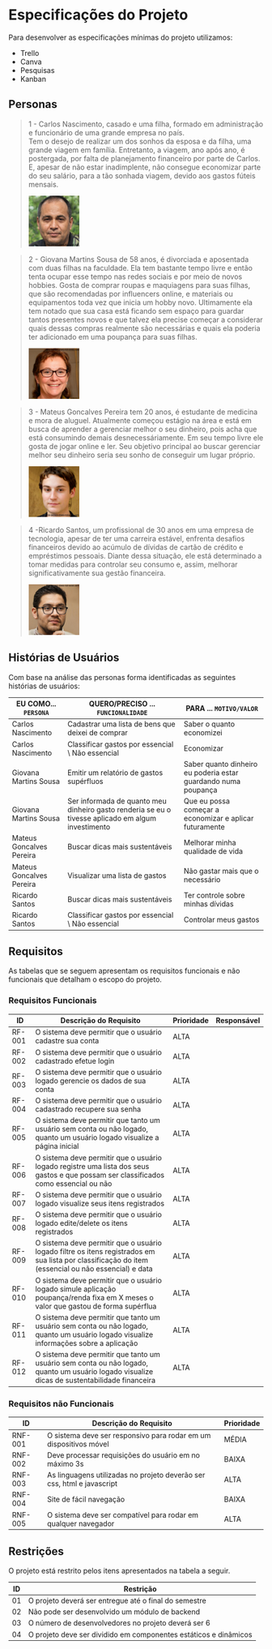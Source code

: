 # Especificações do Projeto

Para desenvolver as especificações mínimas do projeto utilizamos:
- Trello
- Canva
- Pesquisas
- Kanban

## Personas

> 1 - Carlos Nascimento, casado e uma filha, formado em administração e funcionário de uma grande empresa no país.                                                
> Tem o desejo de realizar um dos sonhos da esposa e da filha, uma grande viagem em família. Entretanto, a viagem, ano após ano, é postergada, por falta  de planejamento financeiro por parte de Carlos. E, apesar de não estar inadimplente, não consegue economizar parte do seu salário, para a tão sonhada viagem, devido aos gastos fúteis mensais.
> 
> <img src="/docs/img/carlos_nascimento.png" alt="Carlos" style="height: 100px; width:100px;"/>

> 2 - Giovana Martins Sousa de 58 anos, é divorciada e aposentada com duas filhas na faculdade. Ela tem bastante tempo livre e então tenta ocupar esse tempo nas redes sociais e por meio de novos hobbies. Gosta de comprar roupas e maquiagens para suas filhas, que são recomendadas por influencers online, e materiais ou equipamentos toda vez que inicia um hobby novo. Ultimamente ela tem notado que sua casa está ficando sem espaço para guardar tantos presentes novos e que talvez ela precise começar a considerar quais dessas compras realmente são necessárias e quais ela poderia ter adicionado em uma poupança para suas filhas.
>
> <img src="/docs/img/giovana_souza.jpg" alt="Giovana" style="height: 100px; width:100px;"/>

> 3 - Mateus Goncalves Pereira tem 20 anos, é estudante de medicina e mora de aluguel. Atualmente começou estágio na área e está em busca de aprender a gerenciar melhor o seu dinheiro, pois acha que está consumindo demais desnecessáriamente. Em seu tempo livre ele gosta de jogar online e ler. Seu objetivo principal ao buscar gerenciar melhor seu dinheiro seria seu sonho de conseguir um lugar próprio.
> 
> <img src="/docs/img/mateus_pereira.jpg" alt="Mateus" style="height: 100px; width:100px;"/>

> 4 -Ricardo Santos, um profissional de 30 anos em uma empresa de tecnologia, apesar de ter uma carreira estável, enfrenta desafios financeiros devido ao acúmulo de dívidas de cartão de crédito e empréstimos pessoais. Diante dessa situação, ele está determinado a tomar medidas para controlar seu consumo e, assim, melhorar significativamente sua gestão financeira.
> 
> <img src="/docs/img/Ricardo.jpeg" alt="Ricardo" style="height: 100px; width:100px;"/>


## Histórias de Usuários

Com base na análise das personas forma identificadas as seguintes histórias de usuários:

|EU COMO... `PERSONA`| QUERO/PRECISO ... `FUNCIONALIDADE`  |PARA ... `MOTIVO/VALOR`                 |
|--------------------|-------------------------------------|----------------------------------------|
|Carlos Nascimento  | Cadastrar uma lista de bens que deixei de comprar       | Saber o quanto economizei           |
|Carlos Nascimento  | Classificar gastos por essencial \ Não essencial    | Economizar|  
|Giovana Martins Sousa  | Emitir um relatório de gastos supérfluos | Saber quanto dinheiro eu poderia estar guardando numa poupança |
|Giovana Martins Sousa  | Ser informada de quanto meu dinheiro gasto renderia se eu o tivesse aplicado em algum investimento | Que eu possa começar a economizar e aplicar futuramente |
|Mateus Goncalves Pereira  | Buscar dicas mais sustentáveis   |  Melhorar minha qualidade de vida |
|Mateus Goncalves Pereira  | Visualizar uma lista de gastos              | Não gastar mais que o necessário  |
|Ricardo Santos  | Buscar dicas mais sustentáveis   |  Ter controle sobre minhas dívidas  |
|Ricardo Santos  | Classificar gastos por essencial \ Não essencial   |  Controlar meus gastos |

## Requisitos

As tabelas que se seguem apresentam os requisitos funcionais e não funcionais que detalham o escopo do projeto.

### Requisitos Funcionais

|ID    | Descrição do Requisito  | Prioridade | Responsável |
|------|-----------------------------------------|----|----|
|RF-001| O sistema deve permitir que o usuário cadastre sua conta| ALTA |
|RF-002| O sistema deve permitir que o usuário cadastrado efetue login| ALTA |
|RF-003| O sistema deve permitir que o usuário logado gerencie os dados de sua conta| ALTA |
|RF-004| O sistema deve permitir que o usuário cadastrado recupere sua senha| ALTA |
|RF-005| O sistema deve permitir que tanto um usuário sem conta ou não logado, quanto um usuário logado visualize a página inicial| ALTA |
|RF-006| O sistema deve permitir que o usuário logado registre uma lista dos seus gastos e que possam ser classificados como essencial ou não| ALTA |
|RF-007| O sistema deve permitir que o usuário logado visualize seus itens registrados| ALTA |
|RF-008| O sistema deve permitir que o usuário logado edite/delete os itens registrados| ALTA |
|RF-009| O sistema deve permitir que o usuário logado filtre os itens registrados em sua lista por classificação do item (essencial ou não essencial) e data| ALTA |
|RF-010| O sistema deve permitir que o usuário logado simule aplicação poupança/renda fixa em X meses o valor que gastou de forma supérflua| ALTA |
|RF-011| O sistema deve permitir que tanto um usuário sem conta ou não logado, quanto um usuário logado visualize informações sobre a aplicação| ALTA |
|RF-012| O sistema deve permitir que tanto um usuário sem conta ou não logado, quanto um usuário logado visualize dicas de sustentabilidade financeira| ALTA |

### Requisitos não Funcionais

|ID     | Descrição do Requisito  |Prioridade |
|-------|-------------------------|----|
|RNF-001| O sistema deve ser responsivo para rodar em um dispositivos móvel | MÉDIA | 
|RNF-002| Deve processar requisições do usuário em no máximo 3s |  BAIXA |
|RNF-003| As linguagens utilizadas no projeto deverão ser css, html e javascript | ALTA |
|RNF-004| Site de fácil navegação | BAIXA | |
|RNF-005| O sistema deve ser compatível para rodar em qualquer navegador | ALTA | 

## Restrições

O projeto está restrito pelos itens apresentados na tabela a seguir.

|ID| Restrição                                             |
|--|-------------------------------------------------------|
|01| O projeto deverá ser entregue até o final do semestre |
|02| Não pode ser desenvolvido um módulo de backend        |
|03| O número de desenvolvedores no projeto deverá ser 6 |
|04| O projeto deve ser dividido em componentes estáticos e dinâmicos        |



